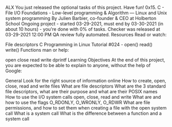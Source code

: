 
ALX
You just released the optional tasks of this project. Have fun!
0x15. C - File I/O
 Foundations - Low-level programming & Algorithm ― Linux and Unix system programming
 By Julien Barbier, co-founder & CEO at Holberton School
 Ongoing project - started 03-29-2021, must end by 03-30-2021 (in about 10 hours) - you're done with 0% of tasks.
 Checker was released at 03-29-2021 12:00 PM
 QA review fully automated.
Resources
Read or watch:

File descriptors
C Programming in Linux Tutorial #024 - open() read() write() Functions
man or help:

open
close
read
write
dprintf
Learning Objectives
At the end of this project, you are expected to be able to explain to anyone, without the help of Google:

General
Look for the right source of information online
How to create, open, close, read and write files
What are file descriptors
What are the 3 standard file descriptors, what are their purpose and what are their POSIX names
How to use the I/O system calls open, close, read and write
What are and how to use the flags O_RDONLY, O_WRONLY, O_RDWR
What are file permissions, and how to set them when creating a file with the open system call
What is a system call
What is the difference between a function and a system call
